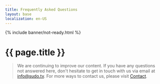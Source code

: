 ```yaml
---
title: Frequently Asked Questions
layout: base
localization: en-US
---
```


{% include banner/not-ready.html %}

# {{ page.title }}

> We are continuing to improve our content. If you have any questions not answered here, don't hesitate to get in touch with us via email at [info@sudo.tv](mailto://info@sudo.tv). For more ways to contact us, please visit [Contact](https://sudo.tv/contact).
